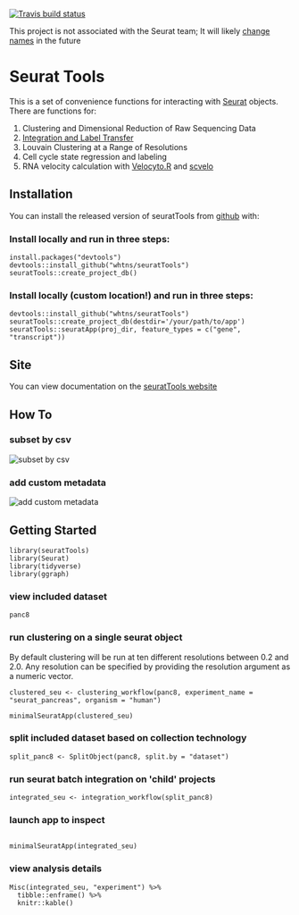 <!-- badges: start -->
[![Travis build status](https://travis-ci.org/whtns/seuratTools.svg?branch=master)](https://travis-ci.org/whtns/seuratTools)
<!-- badges: end -->

This project is not associated with the Seurat team; It will likely [change names](https://www.njtierney.com/post/2017/10/27/change-pkg-name/) in the future

# Seurat Tools

This is a set of convenience functions for interacting with [Seurat](https://github.com/satijalab/seurat) objects. 
There are functions for:
1. Clustering and Dimensional Reduction of Raw Sequencing Data
2. [Integration and Label Transfer](https://satijalab.org/seurat/v3.0/pancreas_integration_label_transfer.html)
3. Louvain Clustering at a Range of Resolutions 
4. Cell cycle state regression and labeling 
5. RNA velocity calculation with [Velocyto.R](https://velocyto.org/) and [scvelo](https://scvelo.readthedocs.io/)


## Installation

You can install the released version of seuratTools from [github](https://github.com/whtns/seuratTools) with:

### Install locally and run in three steps:

```
install.packages("devtools")
devtools::install_github("whtns/seuratTools")
seuratTools::create_project_db()
```

### Install locally (custom location!) and run in three steps:
```
devtools::install_github("whtns/seuratTools")
seuratTools::create_project_db(destdir='/your/path/to/app')
seuratTools::seuratApp(proj_dir, feature_types = c("gene", "transcript"))
```

## Site

You can view documentation on the [seuratTools website](https://whtns.github.io/seuratTools)

## How To 

### subset by csv

![subset by csv](README_docs/subset_by_csv.gif)

### add custom metadata

![add custom metadata](README_docs/add_arbitrary_metadata.gif)

## Getting Started 

```
library(seuratTools)
library(Seurat)
library(tidyverse)
library(ggraph)
```

### view included dataset 

```
panc8
```

### run clustering on a single seurat object

By default clustering will be run at ten different resolutions between 0.2 and 2.0. Any resolution can be specified by providing the resolution argument as a numeric vector.

```
clustered_seu <- clustering_workflow(panc8, experiment_name = "seurat_pancreas", organism = "human")
```

```
minimalSeuratApp(clustered_seu)
```

### split included dataset based on collection technology 

```
split_panc8 <- SplitObject(panc8, split.by = "dataset")

```

### run seurat batch integration on 'child' projects

```
integrated_seu <- integration_workflow(split_panc8)
```

### launch app to inspect

```

minimalSeuratApp(integrated_seu)

```

### view analysis details

```
Misc(integrated_seu, "experiment") %>% 
  tibble::enframe() %>% 
  knitr::kable()
```
